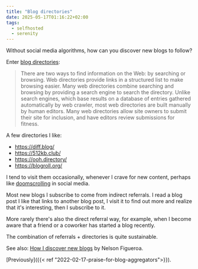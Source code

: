 ```yaml
---
title: "Blog directories"
date: 2025-05-17T01:16:22+02:00
tags:
  - selfhosted
  - serenity
---
```


Without social media algorithms, how can you discover new blogs to follow?

Enter [blog directories](https://en.wikipedia.org/wiki/Web_directory):

> There are two ways to find information on the Web: by searching or browsing.
> Web directories provide links in a structured list to make browsing easier.
> Many web directories combine searching and browsing by providing a search
> engine to search the directory. Unlike search engines, which base results on
> a database of entries gathered automatically by web crawler, most web
> directories are built manually by human editors. Many web directories allow
> site owners to submit their site for inclusion, and have editors review
> submissions for fitness.

A few directories I like:

- https://diff.blog/
- https://512kb.club/
- https://ooh.directory/
- https://blogroll.org/

I tend to visit them occasionally, whenever I crave for new content, perhaps like
[doomscrolling](https://en.wikipedia.org/wiki/Doomscrolling) in social media.

Most new blogs I subscribe to come from indirect referrals. I read a blog post I
like that links to another blog post, I visit it to find out more and realize
that it's interesting, then I subscribe to it.

More rarely there's also the direct referral way, for example, when I become
aware that a friend or a coworker has started a blog recently.

The combination of referrals + directories is quite sustainable.

See also: [How I discover new
blogs](https://nelson.cloud/how-i-discover-new-blogs/) by Nelson Figueroa.

[Previously]({{< ref "2022-02-17-praise-for-blog-aggregators">}}).
